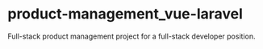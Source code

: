 # product-management_vue-laravel
Full-stack product management project for a full-stack developer position.
